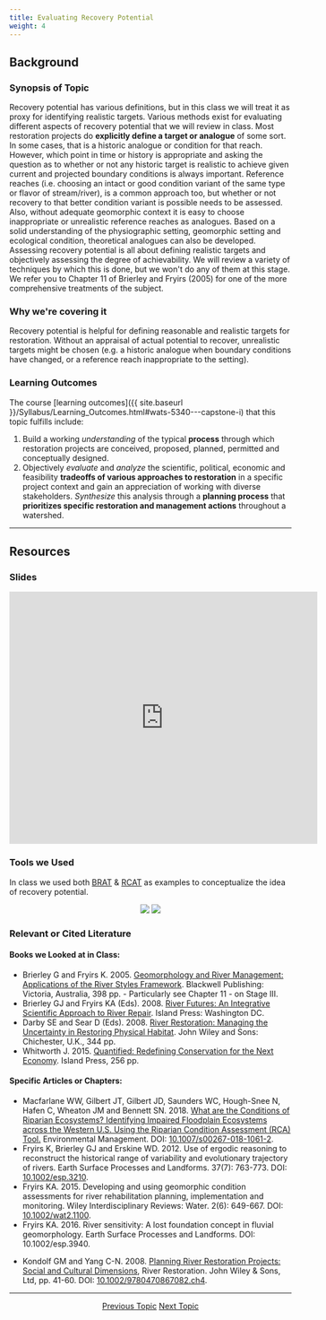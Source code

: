 ```yaml
---
title: Evaluating Recovery Potential
weight: 4
---
```


## Background

### Synopsis of Topic
Recovery potential has various definitions, but in this class we will treat it as proxy for identifying realistic targets. Various methods exist for evaluating different aspects of recovery potential that we will review in class. Most restoration projects do **explicitly define a target or analogue** of some sort. In some cases, that is a historic analogue or condition for that reach. However, which point in time or history is appropriate and asking the question as to whether or not any historic target is realistic  to achieve given current and projected boundary conditions is always important.  Reference reaches (i.e. choosing an intact or good condition variant of the same type or flavor of stream/river), is a common approach too, but whether or not recovery to that better condition variant is possible needs to be assessed. Also, without adequate geomorphic context it is easy to choose inappropriate or unrealistic reference reaches as analogues. Based on a solid understanding of the physiographic setting, geomorphic setting and ecological condition, theoretical analogues can also be developed. Assessing recovery potential is all about defining realistic targets and objectively assessing the degree of achievability.  We will review a variety of techniques by which this is done, but we won't do any of them at this stage. We refer you to Chapter 11 of Brierley and Fryirs (2005) for one of the more comprehensive treatments of the subject. 



### Why we're covering it
Recovery potential is helpful for defining reasonable and realistic targets for restoration. Without an appraisal of actual potential to recover, unrealistic targets might be chosen (e.g. a historic analogue when boundary conditions have changed, or a reference reach inappropriate to the setting). 

### Learning Outcomes
The course [learning outcomes]({{ site.baseurl }}/Syllabus/Learning_Outcomes.html#wats-5340---capstone-i) that this topic fulfills include: 

1. Build a working *understanding* of the typical **process** through which restoration projects are conceived, proposed, planned, permitted and conceptually designed. 
5. Objectively *evaluate* and *analyze* the scientific, political, economic and feasibility **tradeoffs of various approaches to restoration** in a specific project context and gain an appreciation of working with diverse stakeholders. *Synthesize* this analysis through a **planning process** that **prioritizes specific restoration and management actions** throughout a watershed.

------
## Resources

### Slides
<iframe src="https://docs.google.com/presentation/d/e/2PACX-1vTYm34HFTtc_XZkk7uH2Uq0IPTLVdkOtOpoCToHyjp8ja1hwKrZu97meOCNZoo1RXcwbR_3sT-imCKo/embed?start=false&loop=false&delayms=3000" frameborder="0" width="550" height="450" allowfullscreen="true" mozallowfullscreen="true" webkitallowfullscreen="true"></iframe>

### Tools we Used

In class we used both [BRAT](http://brat.riverscapes.xyz) & [RCAT](http://rcat.riverscapes.xyz) as examples to conceptualize the idea of recovery potential. 

<div align="center">
	<a class="button alert" href="http://brat.riverscapes.xyz"><img src="{{ site.baseurl }}/assets/images/BRAT_Logo-wGrayTxt.png"></a>
	<a class="button alert" href="http://brat.riverscapes.xyz"><img src="{{ site.baseurl }}/assets/images/RCAT_Logo-wTxt.png"></a>
</div>

### Relevant or Cited Literature

#### Books we Looked at in Class:

* Brierley G and Fryirs K. 2005. [Geomorphology and River Management: Applications of the River Styles Framework](http://www.riverstyles.com/book-geomorphology-and-river-management/). Blackwell Publishing: Victoria, Australia, 398 pp. - Particularly see Chapter 11 - on Stage III.
* Brierley GJ and Fryirs KA (Eds). 2008. [River Futures: An Integrative Scientific Approach to River Repair](http://www.riverstyles.com/book-river-futures/). Island Press: Washington DC.
* Darby SE and Sear D (Eds). 2008. [River Restoration: Managing the Uncertainty in Restoring Physical Habitat](http://onlinelibrary.wiley.com/book/10.1002/9780470867082?systemMessage=Wiley+Online+Library+will+be+unavailable+on+Saturday+7th+Oct+from+03.00+EDT+%2F+08%3A00+BST+%2F+12%3A30+IST+%2F+15.00+SGT+to+08.00+EDT+%2F+13.00+BST+%2F+17%3A30+IST+%2F+20.00+SGT+and+Sunday+8th+Oct+from+03.00+EDT+%2F+08%3A00+BST+%2F+12%3A30+IST+%2F+15.00+SGT+to+06.00+EDT+%2F+11.00+BST+%2F+15%3A30+IST+%2F+18.00+SGT+for+essential+maintenance.+Apologies+for+the+inconvenience+caused+.). John Wiley and Sons: Chichester, U.K., 344 pp.
* Whitworth J. 2015. [Quantified: Redefining Conservation for the Next Economy](https://islandpress.org/books/quantified). Island Press, 256 pp. 



#### Specific Articles or Chapters:

- Macfarlane WW, Gilbert JT, Gilbert JD, Saunders WC, Hough-Snee N, Hafen C, Wheaton JM and Bennett SN. 2018. [What are the Conditions of Riparian Ecosystems? Identifying Impaired Floodplain Ecosystems across the Western U.S. Using the Riparian Condition Assessment (RCA) Tool.](https://www.researchgate.net/publication/325098563_What_are_the_Conditions_of_Riparian_Ecosystems_Identifying_Impaired_Floodplain_Ecosystems_across_the_Western_US_Using_the_Riparian_Condition_Assessment_RCA_Tool) Environmental Management. DOI: [10.1007/s00267-018-1061-2](http://dx.doi.org/10.1007/s00267-018-1061-2).
- Fryirs K, Brierley GJ and Erskine WD. 2012. Use of ergodic reasoning to reconstruct the historical range of variability and evolutionary trajectory of rivers. Earth Surface Processes and Landforms. 37(7): 763-773. DOI: [10.1002/esp.3210](http://dx.doi.org/10.1002/esp.3210).
- Fryirs KA. 2015. Developing and using geomorphic condition assessments for river rehabilitation planning, implementation and monitoring. Wiley Interdisciplinary Reviews: Water. 2(6): 649-667. DOI: [10.1002/wat2.1100](http://dx.doi.org/10.1002/wat2.1100).
- Fryirs KA. 2016. River sensitivity: A lost foundation concept in fluvial geomorphology. Earth Surface Processes and Landforms. DOI: 10.1002/esp.3940.
* Kondolf GM and Yang C-N. 2008. [Planning River Restoration Projects: Social and Cultural Dimensions](http://www1.inecol.edu.mx/repara/download/III_1_RiverRestorationManagingTheUncertaintyInRestoringPhysicalHabitat_I.pdf#page=58), River Restoration. John Wiley & Sons, Ltd, pp. 41-60. DOI:  [10.1002/9780470867082.ch4](http://dx.doi.org/10.1002/9780470867082.ch4).



-----
<div align="center">
	<a class="hollow button" href="{{ site.baseurl }}/Course_Topics/WATS_5340/Condition"><i class="fa fa-arrow-circle-left" aria-hidden="true"></i> Previous Topic</a>
	<a class="hollow button" href="{{ site.baseurl }}/Course_Topics/WATS_5340/SDM"> Next Topic <i class="fa fa-arrow-circle-right" aria-hidden="true"></i></a>  
</div>
